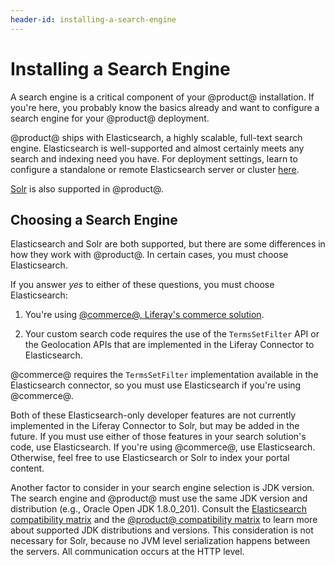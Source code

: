 ```yaml
---
header-id: installing-a-search-engine
---
```


# Installing a Search Engine

A search engine is a critical component of your @product@ installation. If
you're here, you probably know the basics already and want to configure a search
engine for your @product@ deployment.

@product@ ships with Elasticsearch, a highly scalable, full-text search engine.
Elasticsearch is well-supported and almost certainly meets any search and
indexing need you have. For deployment settings, learn to configure
a standalone or remote Elasticsearch server or cluster
[here](/discover/deployment/-/knowledge_base/7-1/installing-elasticsearch).

[Solr](http://lucene.apache.org/solr) is also supported in @product@.

## Choosing a Search Engine

Elasticsearch and Solr are both supported, but there are some differences in how
they work with @product@. In certain cases, you must choose Elasticsearch.

If you answer _yes_ to either of these questions, you must choose Elasticsearch:

1. You're using
[@commerce@, Liferay's commerce solution](/web/commerce/documentation/-/knowledge_base/1-0/getting-started).

2. Your custom search code requires the use of the `TermsSetFilter` API or the
Geolocation APIs that are implemented in the Liferay Connector to
Elasticsearch.

@commerce@ requires the `TermsSetFilter` implementation available in the
Elasticsearch connector, so you must use Elasticsearch if you're using
@commerce@.

Both of these Elasticsearch-only developer features are not currently
implemented in the Liferay Connector to Solr, but may be added in the future.
If you must use either of those features in your search solution's code, use
Elasticsearch. If you're using @commerce@, use Elasticsearch.
Otherwise, feel free to use Elasticsearch or Solr to index your portal content.

Another factor to consider in your search engine selection is JDK version. The
search engine and @product@ must use the same JDK version and distribution
(e.g., Oracle Open JDK 1.8.0_201). Consult the
[Elasticsearch compatibility matrix](https://www.elastic.co/support/matrix#matrix_jvm)
and the
[@product@ compatibility matrix](https://web.liferay.com/documents/14/21598941/Liferay+DXP+7.1+Compatibility+Matrix/9f9c917a-c620-427b-865d-5c4b4a00be85)
to learn more about supported JDK distributions and versions. This consideration
is not necessary for Solr, because no JVM level serialization happens between
the servers. All communication occurs at the HTTP level.

